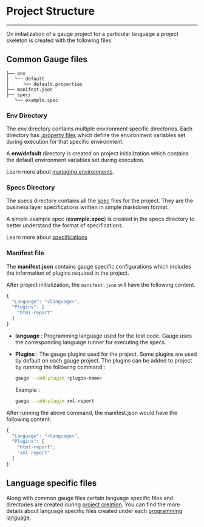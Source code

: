 # Project Structure
-----
On initialization of a gauge project for a particular language a project skeleton is created with the following files

## Common Gauge files

```
├── env
│  └── default
│     └── default.properties
├── manifest.json
├── specs
   └── example.spec
```

### Env Directory
The env directory contains multiple environment specific directories. Each directory has  [.property files](https://en.wikipedia.org/wiki/.properties) which define the environment variables set during execution for that specific environment.

A **env/default** directory is created on project initialization which contains the default environment variables set during execution.

Learn more about [managing environments](../advanced_readings/managing_environments/README.md).

### Specs Directory

The specs directory contains all the [spec](../gauge_terminologies/specifications.md) files for the project. They are the business layer specifications written in simple markdown format.

A simple example spec (**example.spec**)  is created in the specs directory to better understand the format of specifications.

Learn more about [specifications](../gauge_terminologies/specifications.md)

### Manifest file
The **manifest.json** contains gauge specific configurations which includes the information of plugins required in the project.

After project initialization, the `manifest.json` will have the following content.

```js
{
  "Language": "<language>",
  "Plugins": [
    "html-report"
  ]
}
```

* **language** : Programming language used for the test code. Gauge uses the corresponding language runner for executing the specs.

* **Plugins** : The gauge plugins used for the project. Some plugins are used by default on each gauge project. The plugins can be added to project by running the following command :

    ```sh
    gauge --add-plugin <plugin-name>

    ```

    Example :

    ```sh
    gauge --add-plugin xml-report
    ```


After running the above command, the manifest.json would have the following content:

```js
{
  "Language": "<language>",
  "Plugins": [
    "html-report",
    "xml-report"
  ]
}
```

## Language specific files

Along with common gauge files certain language specific files and directories are created during [project creation](creating_a_gauge_project.md). You can find the more details about language specific files created under each [programming language](../language_features/step_implementations.md).
